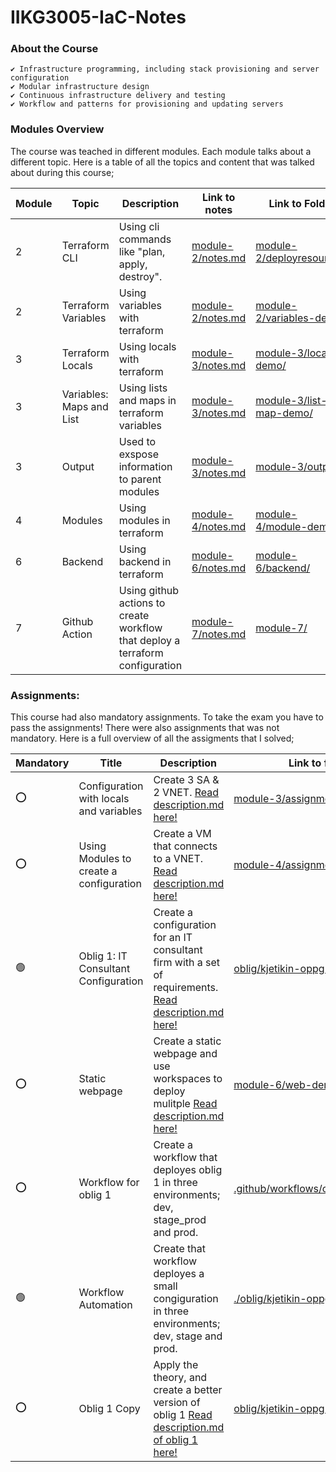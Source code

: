 # IIKG3005-IaC-Notes

### About the Course
    ✔️ Infrastructure programming, including stack provisioning and server configuration
    ✔️ Modular infrastructure design
    ✔️ Continuous infrastructure delivery and testing
    ✔️ Workflow and patterns for provisioning and updating servers



### Modules Overview
The course was teached in different modules. Each module talks about a different topic. 
Here is a table of all the topics and content that was talked about during this course;

| **Module** | **Topic**              | **Description**                                      | **Link to notes**                                                                       | **Link to Folder**        |
|------------|------------------------|------------------------------------------------------|-----------------------------------------------------------------------------------------|---------------------------|
| 2          |   Terraform CLI        |   Using cli commands like "plan, apply, destroy".   |  [module-2/notes.md](https://github.com/KjetilIN/IIKG3005-IaC-Notes/blob/main/module-2/notes.md)   |        [module-2/deployresources/](https://github.com/KjetilIN/IIKG3005-IaC-Notes/tree/main/module-2/delpoyresources)                 |
| 2          |   Terraform Variables  |   Using variables with terraform                     |  [module-2/notes.md](https://github.com/KjetilIN/IIKG3005-IaC-Notes/blob/main/module-2/notes.md)   | [module-2/variables-demo/](https://github.com/KjetilIN/IIKG3005-IaC-Notes/tree/main/module-2/variables-demo)                         |
| 3          |   Terraform Locals  |   Using locals with terraform                     |  [module-3/notes.md](https://github.com/KjetilIN/IIKG3005-IaC-Notes/blob/main/module-3/notes.md)   | [module-3/locals-demo/](https://github.com/KjetilIN/IIKG3005-IaC-Notes/tree/main/module-3/locals-demo)                         |
| 3          |   Variables: Maps and List |   Using lists and maps in terraform variables                    |  [module-3/notes.md](https://github.com/KjetilIN/IIKG3005-IaC-Notes/blob/main/module-3/notes.md)   | [module-3/list-map-demo/](https://github.com/KjetilIN/IIKG3005-IaC-Notes/tree/main/module-3/list-map-demo)                         |
| 3          |   Output |   Used to exspose information to parent modules                    |  [module-3/notes.md](https://github.com/KjetilIN/IIKG3005-IaC-Notes/blob/main/module-3/notes.md)   | [module-3/output/](https://github.com/KjetilIN/IIKG3005-IaC-Notes/tree/main/module-3/output)                         |
| 4          |   Modules |   Using modules in terraform                   |  [module-4/notes.md](https://github.com/KjetilIN/IIKG3005-IaC-Notes/blob/main/module-4/notes.md)   | [module-4/module-demo/](https://github.com/KjetilIN/IIKG3005-IaC-Notes/tree/main/module-4/module-demo)                         |
| 6         |   Backend |   Using backend in terraform          |  [module-6/notes.md](https://github.com/KjetilIN/IIKG3005-IaC-Notes/blob/main/module-6/notes.md)   | [module-6/backend/](https://github.com/KjetilIN/IIKG3005-IaC-Notes/tree/main/module-6/backend)                         |
| 7         |   Github Action |   Using github actions to create workflow that deploy a terraform configuration |  [module-7/notes.md](https://github.com/KjetilIN/IIKG3005-IaC-Notes/blob/main/module-7/notes.md)   | [module-7/](https://github.com/KjetilIN/IIKG3005-IaC-Notes/tree/main/module-7/)                         |



### Assignments:
This course had also mandatory assignments. To take the exam you have to pass the assignments!
There were also assignments that was not mandatory. Here is a full overview of all the assigments that I solved; 

| **Mandatory** | **Title**                                   | **Description**                                                                                                              | **Link to folder** |
|---------------|---------------------------------------------|------------------------------------------------------------------------------------------------------------------------------|--------------------|
|     ⭕️        |  Configuration with locals and variables    | Create 3 SA & 2 VNET. [Read description.md here!](https://github.com/KjetilIN/IIKG3005-IaC-Notes/blob/main/module-3/assignment/description.md )           |  [module-3/assignment/](https://github.com/KjetilIN/IIKG3005-IaC-Notes/tree/main/module-3/assignment)      |
|     ⭕️        |  Using Modules to create a configuration    | Create a VM that connects to a VNET. [Read description.md here!](https://github.com/KjetilIN/IIKG3005-IaC-Notes/blob/main/module-4/assignment/description.md )           |  [module-4/assignment/](https://github.com/KjetilIN/IIKG3005-IaC-Notes/tree/main/module-4/assignment)      |
|     🟢        |  Oblig 1: IT Consultant Configuration    | Create a configuration for an IT consultant firm with a set of requirements. [Read description.md here!](https://github.com/KjetilIN/IIKG3005-IaC-Notes/blob/main/oblig/oppg1_description.md)            |  [oblig/kjetikin-oppg1](https://github.com/KjetilIN/IIKG3005-IaC-Notes/tree/main/oblig/kjetikin-oppg1)      |
|     ⭕️        |  Static webpage   | Create a static webpage and use workspaces to deploy mulitple [Read description.md here!](https://github.com/KjetilIN/IIKG3005-IaC-Notes/blob/main/module-4/assignment/description.md )           |  [module-6/web-demo/](https://github.com/KjetilIN/IIKG3005-IaC-Notes/tree/main/module-6/web-demo)      |
|     ⭕️        |  Workflow for oblig 1   | Create a workflow that deployes oblig 1 in three environments; dev, stage_prod and prod.         |  [.github/workflows/oblig1_deploy.yml](https://github.com/KjetilIN/IIKG3005-IaC-Notes/tree/main/.github/workflows/oblig1_deploy.yml)      |
|     🟢       |  Workflow Automation | Create that workflow deployes a small congiguration in three environments; dev, stage and prod.         |  [./oblig/kjetikin-oppg2](https://github.com/KjetilIN/IIKG3005-IaC-Notes/tree/main/oblig/kjetikin-oppg2)      |
|     ⭕️        |  Oblig 1 Copy   | Apply the theory, and create a better version of oblig 1 [Read description.md of oblig 1 here!](https://github.com/KjetilIN/IIKG3005-IaC-Notes/blob/main/oblig/oppg1_description.md)            |  [oblig/kjetikin-oppg1-cpy](https://github.com/KjetilIN/IIKG3005-IaC-Notes/tree/main/oblig/kjetikin-oppg1-cpy)      |
